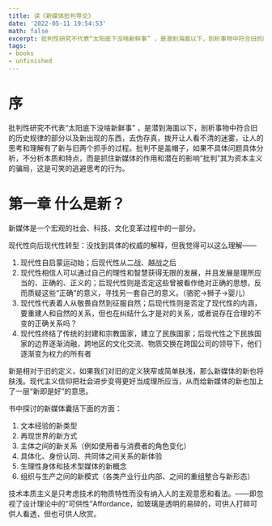 ```yaml
---
title: 读《新媒体批判导论》
date: '2022-05-11 19:54:53'
math: false
excerpt: 批判性研究不代表“太阳底下没啥新鲜事” ，是潜到海面以下，剖析事物中符合旧的历史规律的部分以及新出现的东西，去伪存真，拨开让人看不清的迷雾，让人的思考和理解有了新与旧两个抓手的过程。批判不是盖帽子，如果不具体问题具体分析，不分析本质和特点，而是抓住新媒体的作用和潜在的影响“批判”其为资本主义的骗局，这是可笑的逃避思考的行为。
tags:
- books
- unfinished
---
```


# 序

批判性研究不代表“太阳底下没啥新鲜事” ，是潜到海面以下，剖析事物中符合旧的历史规律的部分以及新出现的东西，去伪存真，拨开让人看不清的迷雾，让人的思考和理解有了新与旧两个抓手的过程。批判不是盖帽子，如果不具体问题具体分析，不分析本质和特点，而是抓住新媒体的作用和潜在的影响“批判”其为资本主义的骗局，这是可笑的逃避思考的行为。

# 第一章 什么是新？

新媒体是一个宏观的社会、科技、文化变革过程中的一部分。

现代性向后现代性转型：没找到具体的权威的解释，但我觉得可以这么理解——

1. 现代性自启蒙运动始；后现代性从二战、越战之后
2. 现代性相信人可以通过自己的理性和智慧获得无限的发展，并且发展是理所应当的、正确的、正义的；后现代性则是否定这些曾被看作绝对正确的思想，反而质疑这些“正确”的意义，寻找另一套自己的意义。（骆驼->狮子->婴儿）
3. 现代性代表着人从敬畏自然到征服自然；后现代性则是否定了现代性的内涵，要重建人和自然的关系，但也在纠结什么才是对的关系，或者说存在合理的不变的正确关系吗？
4. 现代性终结了传统的封建和宗教国家，建立了民族国家；后现代性之下民族国家的边界逐渐消融，跨地区的文化交流、物质交换在跨国公司的领导下，他们逐渐变为权力的所有者

新是相对于旧的定义，如果我们对旧的定义狭窄或简单肤浅，那么新媒体的新也将肤浅。现代主义信仰把社会进步变得更好当成理所应当，从而给新媒体的新也加上了一层“新即是好”的意思。

书中探讨的新媒体囊括下面的方面：

1. 文本经验的新类型
2. 再现世界的新方式
3. 主体之间的新关系（例如使用者与消费者的角色变化）
4. 具体化、身份认同、共同体之间关系的新体验
5. 生理性身体和技术型媒体的新概念
6. 组织与生产之间的新模式（各类产业行业内部、之间的重组整合与新形态）

技术本质主义是只考虑技术的物质特性而没有纳入人的主观意愿和看法。——即忽视了设计理论中的“可供性”Affordance，如玻璃是透明的易碎的，可供人打碎可供人看透，但也可供人欣赏。